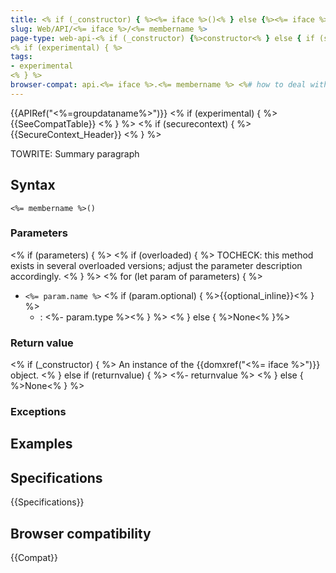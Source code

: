 ```yaml
---
title: <% if (_constructor) { %><%= iface %>()<% } else {%><%= iface %>.<%= membername %>()<% } %>
slug: Web/API/<%= iface %>/<%= membername %>
page-type: web-api-<% if (_constructor) {%>constructor<% } else { if (static) { %>static<% } else { %>instance<% } %>-method<% } %>
<% if (experimental) { %>
tags:
- experimental
<% } %>
browser-compat: api.<%= iface %>.<%= membername %> <%# how to deal with static methods having same name as instance method? %>
---
```

{{APIRef("<%=groupdataname%>")}}
<% if (experimental) { %>
{{SeeCompatTable}}
<% } %>
<% if (securecontext) { %>
{{SecureContext_Header}}
<% } %>

TOWRITE: Summary paragraph

## Syntax

```js-nolint
<%= membername %>()
```

### Parameters
<% if (parameters) { %>
<% if (overloaded) { %>
TOCHECK: this method exists in several overloaded versions; adjust the parameter description accordingly.
<% } %>
<% for (let param of parameters) { %>
- `<%= param.name %>` <% if (param.optional) { %>{{optional_inline}}<% } %>
  - : <%- param.type %><% } %>
<% } else { %>None<% }%>

### Return value
<% if (_constructor) { %>
An instance of the {{domxref("<%= iface %>")}} object.
<% } else if (returnvalue) { %>
<%- returnvalue %>
<% } else { %>None<% } %>

### Exceptions

## Examples

## Specifications

{{Specifications}}

## Browser compatibility

{{Compat}}

